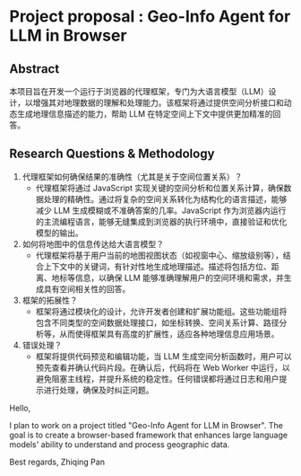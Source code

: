 # Project proposal : Geo-Info Agent for LLM in Browser

## Abstract

本项目旨在开发一个运行于浏览器的代理框架，专门为大语言模型（LLM）设计，以增强其对地理数据的理解和处理能力。该框架将通过提供空间分析接口和动态生成地理信息描述的能力，帮助 LLM 在特定空间上下文中提供更加精准的回答。

## Research Questions & Methodology
1. 代理框架如何确保结果的准确性（尤其是关于空间位置关系）？
   - 代理框架将通过 JavaScript 实现关键的空间分析和位置关系计算，确保数据处理的精确性。通过将复杂的空间关系转化为结构化的语言描述，能够减少 LLM 生成模糊或不准确答案的几率。JavaScript 作为浏览器内运行的主流编程语言，能够无缝集成到浏览器的执行环境中，直接验证和优化模型的输出。
2. 如何将地图中的信息传达给大语言模型？
   - 代理框架将基于用户当前的地图视图状态（如视窗中心、缩放级别等），结合上下文中的关键词，有针对性地生成地理描述。描述将包括方位、距离、地标等信息，以确保 LLM 能够准确理解用户的空间环境和需求，并生成具有空间相关性的回答。
3. 框架的拓展性？
   - 框架将通过模块化的设计，允许开发者创建和扩展功能组。这些功能组将包含不同类型的空间数据处理接口，如坐标转换、空间关系计算、路径分析等，从而使得框架具有高度的扩展性，适应各种地理信息应用场景。
4. 错误处理？
   - 框架将提供代码预览和编辑功能，当 LLM 生成空间分析函数时，用户可以预先查看并确认代码片段。在确认后，代码将在 Web Worker 中运行，以避免阻塞主线程，并提升系统的稳定性。任何错误都将通过日志和用户提示进行处理，确保及时纠正问题。

Hello,

I plan to work on a project titled "Geo-Info Agent for LLM in Browser". The goal is to create a browser-based framework that enhances large language models' ability to understand and process geographic data.

Best regards,
Zhiqing Pan